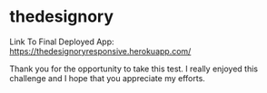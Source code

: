 # thedesignory

Link To Final Deployed App: https://thedesignoryresponsive.herokuapp.com/

Thank you for the opportunity to take this test. I really enjoyed this challenge and I hope that you appreciate my efforts.
